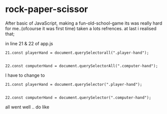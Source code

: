 # rock-paper-scissor
After basic of JavaScript, making a fun-old-school-game
its was really hard for me..(ofcourse it was first time)
taken a lots refrences.
at last i realised that;

in line 21 & 22 of app.js


    21.const playerHand = document.querySelectorall(".player-hand");
    
    
    22.const computerHand = document.querySelectorAll(".computer-hand");
    
    
I have to change to 


    21.const playerHand = document.querySelector(".player-hand");
    
    
    22.const computerHand = document.querySelector(".computer-hand");
    
    
all went well .. do like 
